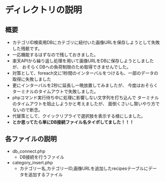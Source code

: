 # ディレクトリの説明
## 概要
- カテゴリID検索用DBにカテゴリに紐付いた画像URLを保存しようとして失敗した残骸です。
- 一応機能するはずなので残しておきました。
- 楽天APIから繰り返し処理を用いて画像URLをDBに保存しようとしましたが、
おそらくDBへの負荷制限のため取得できませんでした。
- 対策として、foreach文に1秒間のインターバルをつけるも、一部のデータの取得に失敗しました
- 更にインターバルを2秒に延長し一晩放置してみましたが、
今度はおそらくターミナルのタイムアウトで失敗しました。
- phpコマンド実行待ち中に処理に影響しない文字列を打ち込んで
ターミナルのタイムアウトを阻止しようかと考えましたが、
面倒くさいし賢いやり方でないので断念。
- 代替策として、クイックリプライで選択肢を表示する様にしました。
- **とか思ってたら単にDB接続ファイル名タイポしてました！！！**

## 各ファイルの説明
- db_connect.php
	- DB接続を行うファイル
- category_insert.php
	- カテゴリー名,カテゴリーID,画像URLを追加したrecipesテーブルにデータを追加するファイル
